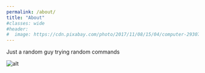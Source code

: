 ```yaml
---
permalink: /about/
title: "About"
#classes: wide
#header:
#  image: https://cdn.pixabay.com/photo/2017/11/08/15/04/computer-2930704_960_720.jpg
---
```


Just a random guy trying random commands

![alt](https://cdn.pixabay.com/photo/2020/08/08/02/56/hacker-5471975_960_720.png)
